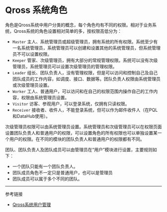 # Qross 系统角色

角色是Qross系统中用户分类的概念，每个角色均有不同的权限。相对于业务系统，Qross系统的角色设置相对简单的多，按权限高低分为：

* `Master` 主人、系统管理员或超级管理员，拥有系统的所有权限。系统至少有一名系统管理员，系统管理员可以创建和设置其他的系统管理员，但系统管理员不可以设置权限。
* `Keeper` 管家、次级管理员，拥有大部分的常规管理权限。系统可以没有次级管理员，系统管理员可以设置次级管理员的管理权限。
* `Leader` 组长、团队负责人，没有管理权限，但是可以访问和控制自己及自己团队成员的工作内容，如调度、接口、数据等。团队负责人权限由系统管理员或次级管理员设置。
* `Worker` 工人、普通用户，可以访问和在自己的权限范围内操作自己的工作内容，权限由系统管理员设置。
* `Visitor` 访客、参观用户，可以登录系统，仅拥有只读权限。
* `Receiver` 接收者、收件人，不能登录系统，但可以作为邮件收件人（在PQL和DataHub使用）。

次级管理员权限可以由系统管理员设置。系统管理员和次级管理员可以在权限页面设置团队负责人和普通用户的权限，可以设置角色的所有权限也可以单独设置某一个用户的权限。在不同的模块的团队负责人和普通用户的权限都有不同。

团队、团队负责人及团队成员可以由管理员在“用户”模块进行设置，主要规则如下：

* 一个团队只能有一个团队负责人。
* 团队成员角色不一定只是普通用户，也可以是管理员
* 团队成员可以属于多个不同的团队。


---
参考链接

* [Qross系统用户管理](/master/users.md)